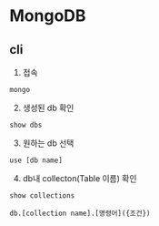 # MongoDB

## cli

1. 접속

```
mongo
```

2. 생성된 db 확인

```
show dbs
```

3. 원하는 db 선택

```
use [db name]
```

4. db내 collecton(Table 이름) 확인

```
show collections
```

```
db.[collection name].[명령어]({조건})
```
